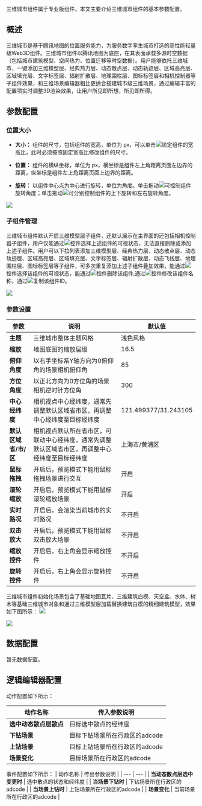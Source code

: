 三维城市组件属于专业版组件。本文主要介绍三维城市组件的基本参数配置。

## 概述
三维城市是基于腾讯地图的位置服务能力，为服务数字孪生城市打造的高性能轻量级Web3D组件。三维城市组件以腾讯地图为底座，在其表面承载多源时空数据（包括城市建筑模型、空间热力、位置迁移等时空数据）。用户能够依托三维城市，一键添加三维模型层、经典热力层、动态散点层、动态轨迹层、区域高亮层、区域填充层、文字标签层、辐射扩散层、地理围栏层、图标标签层和相机控制器等子组件效果，和三维场景编辑器相比更适合搭建城市级三维场景，通过编辑丰富的配置项实时调整3D渲染效果，让用户所见即所想，所见即所得。

## 参数配置
### 位置大小
- **大小：** 组件的尺寸，包括组件的宽高，单位为 px，可以单击![](https://qcloudimg.tencent-cloud.cn/raw/14cfc795c5e4cd68e6ea34d30b3ca65d.png)锁定组件的宽高比，此时必须按照固定宽高比修改组件的尺寸。

- **位置：** 组件的横纵坐标，单位为 px，横坐标是组件左上角距离页面左边界的距离，纵坐标是组件左上角距离页面上边界的距离。

- **旋转：** 以组件中心点为中心进行旋转，单位为角度。单击拖动![](https://qcloudimg.tencent-cloud.cn/raw/98f69c15dbaa4133b0db8090e8332322.png)可控制组件旋转角度；单击拖动![](https://qcloudimg.tencent-cloud.cn/raw/a381c38863e98d18e46033e76e380251.png)可分别控制组件的上下旋转和左右旋转角度。

![](https://qcloudimg.tencent-cloud.cn/raw/0005e8e2ad223f6a3650324120a66767.png)

### 子组件管理
三维城市组件默认开启三维模型层子组件，还默认展示在主界面的还包括相机控制器子组件，用户仅能通过![](https://qcloudimg.tencent-cloud.cn/raw/51dd260b24aa2db7f67426009b376ce9.png)控件选择上述组件的可视状态，无法直接删除或添加上述子组件。用户可以下拉列表添加三维模型层、经典热力层、动态散点层、动态轨迹层、区域高亮层、区域填充层、文字标签层、辐射扩散层、动态飞线层、地理围栏层、图标标签层等子组件，可多次重复添加上述子组件叠加效果，能通过![](https://qcloudimg.tencent-cloud.cn/raw/51dd260b24aa2db7f67426009b376ce9.png)控件选择该组件的可视状态，能通过![](https://qcloudimg.tencent-cloud.cn/raw/94a0e25b3580187a00af528b65f63236.png)控件删除该组件,通过![](https://qcloudimg.tencent-cloud.cn/raw/85fad3c0ae8506f0c6c398898f5cf843.png)控件修改该组件名称，通过![](https://qcloudimg.tencent-cloud.cn/raw/f7b5597b228ef2e59f1b4cfe1876959f.png)复制该组件ID。

![](https://qcloudimg.tencent-cloud.cn/raw/b59d1667b44958d41f55b7aa19be7a41.jpg)

### 参数设置
| 参数 | 说明 | 默认值 |
| --- | --- | --- |
| **主题** | 三维城市整体主题风格 | 浅色风格 |
| **缩放** | 地图底图的缩放层级 | 16.5 |
| **俯仰角度** | 以右手坐标系Y轴方向为0俯仰角的场景相机俯仰角 | 85 |
| **方位角度** | 以正北方向为0方位角的场景相机逆时针方位角 | 300 |
| **中心经纬度** | 相机视点中心经纬度，通常先调整默认区域省市区，再调整中心经纬度至目标经纬度 | 121.499377/31.243105 |
| **默认区域省/市/区** | 相机视点默认所在省市区，可联动中心经纬度，通常先调整默认区域省市区，再调整中心经纬度至目标经纬度 |上海市/黄浦区 |
| **鼠标拖拽** | 开启后，预览模式下能用鼠标拖拽场景进行交互 | 开启 |
| **滚轮缩放** | 开启后，预览模式下能用鼠标滚轮缩放场景 | 开启 |
| **实时路况** | 开启后，会渲染当前城市的实时路况 |不开启|
| **双击放大** | 开启后，预览模式下能用鼠标双击放大场景 | 不开启|
| **缩放控件** | 开启后，右上角会显示缩放控件 | 不开启|
| **旋转控件** | 开启后，右上角会显示旋转控件 |不开启|

三维城市组件初始化场景包含了基础地图瓦片、三维建筑白模、天空盒、水体、树木等基础三维城市对象和通过三维模型层加载替换建筑白模的精细建筑模型，效果如下图所示：
![](https://qcloudimg.tencent-cloud.cn/raw/c7f2761758e08bb52ff1861d7f83278b.jpg)

![](https://qcloudimg.tencent-cloud.cn/raw/fe6b5c6962914253543c0b14243ea98b.jpg)

## 数据配置
暂无数据配置。

## 逻辑编辑器配置
动作配置如下所示：

| 动作名称 | 传入参数说明 |
| --- | --- |
| **选中动态散点层散点** | 目标选中散点的经纬度 |
| **下钻场景** | 目标下钻场景所在行政区的adcode | 
| **上钻场景** | 目标上钻场景所在行政区的adcode | 
| **场景变化** | 目标场景所在行政区的adcode | 

事件配置如下所示：
| 动作名称 | 传出参数说明 |
| --- | --- |
| **当动态散点层选中变更时** | 选中散点的状态和经纬度 |
| **当场景下钻时** | 下钻场景所在行政区的adcode | 
| **当场景上钻时** | 上钻场景所在行政区的adcode | 
| **场景变化** | 当前场景所在行政区的adcode | 